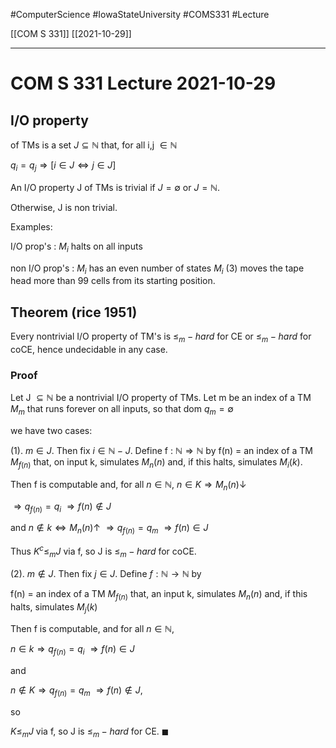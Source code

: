 #ComputerScience  #IowaStateUniversity  #COMS331 
#Lecture

[[COM S 331]] [[2021-10-29]]

---

# COM S 331 Lecture 2021-10-29

## I/O property 
of  TMs is a set $J \subseteq \mathbb{N}$ that, for all i,j $\in \mathbb{N}$

$q_i = q_j \Rightarrow[i \in J \Leftrightarrow j \in J]$

An I/O property J of TMs is trivial if $J = \emptyset$ or $J = \mathbb{N}$.

Otherwise, J is non trivial.


Examples:

I/O prop's :
$M_i$ halts on all inputs


non I/O prop's :
$M_i$ has an even number of states
$M_i$ (3) moves the tape head more than 99 cells from its starting position.


## Theorem (rice 1951)
 Every nontrivial I/O property of TM's is $\leq_m-hard$ for CE or $\leq_m-hard$ for coCE, hence undecidable in any case.

### Proof

Let J $\subseteq \mathbb{N}$ be a nontrivial I/O property of TMs. Let m be an index of a TM $M_m$ that runs forever on all inputs, so that dom $q_m = \emptyset$

we have two cases: 

(1). $m \in J$. Then fix $i \in \mathbb{N} - J$. Define f : $\mathbb{N} \Rightarrow \mathbb{N}$ by f(n) = an index of a TM $M_{f(n)}$ that, on input k, simulates $M_n(n)$ and, if this halts, simulates $M_i(k)$.

Then f is computable and, for all $n \in \mathbb{N}$, 
$n \in K \Rightarrow M_n(n) \downarrow$ 

$\Rightarrow q_{f(n)} = q_i$
$\Rightarrow f(n) \notin J$

and 
$n \notin k \Leftrightarrow M_n(n) \uparrow$ 
$\Rightarrow q_{f(n)} = q_m$
$\Rightarrow f(n) \in J$

Thus $K^c \leq_m J$ via f, so J is $\leq_m-hard$ for  coCE.

(2). $m \notin J$. Then fix  $j \in J$. Define $f: \mathbb{N} \rightarrow \mathbb{N}$ by

f(n) = an index of a TM $M_{f(n)}$ that, an input k, simulates $M_n(n)$ and, if this halts, simulates $M_j(k)$

Then f is computable, and for all $n \in \mathbb{N}$,

$n \in k \Rightarrow q_{f(n)}= q_i$
$\Rightarrow f(n) \in J$

and 

$n \notin K \Rightarrow q_{f(n)} = q_m$
$\Rightarrow f(n) \notin J$,

so

$K \leq_mJ$ via f, so J is $\leq_m-hard$ for CE. $\blacksquare$